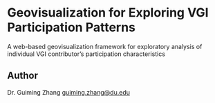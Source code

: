 # Geovisualization for Exploring VGI Participation Patterns
A web-based geovisualization framework for exploratory analysis of individual VGI contributor’s participation characteristics

## Author
Dr. Guiming Zhang
guiming.zhang@du.edu
